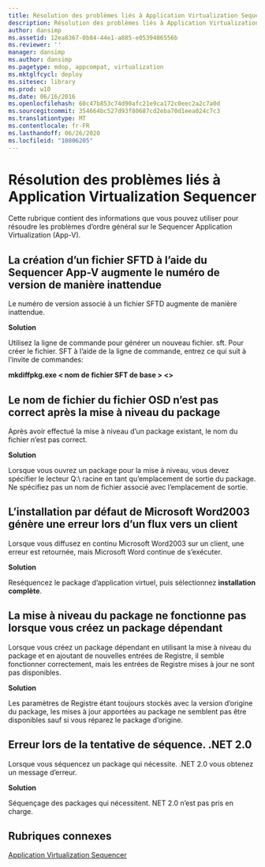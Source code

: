 ```yaml
---
title: Résolution des problèmes liés à Application Virtualization Sequencer
description: Résolution des problèmes liés à Application Virtualization Sequencer
author: dansimp
ms.assetid: 12ea8367-0b84-44e1-a885-e0539486556b
ms.reviewer: ''
manager: dansimp
ms.author: dansimp
ms.pagetype: mdop, appcompat, virtualization
ms.mktglfcycl: deploy
ms.sitesec: library
ms.prod: w10
ms.date: 06/16/2016
ms.openlocfilehash: 60c47b853c74d90afc21e9ca172c0eec2a2c7a0d
ms.sourcegitcommit: 354664bc527d93f80687cd2eba70d1eea024c7c3
ms.translationtype: MT
ms.contentlocale: fr-FR
ms.lasthandoff: 06/26/2020
ms.locfileid: "10806205"
---
```

# Résolution des problèmes liés à Application Virtualization Sequencer


Cette rubrique contient des informations que vous pouvez utiliser pour résoudre les problèmes d’ordre général sur le Sequencer Application Virtualization (App-V).

## La création d’un fichier SFTD à l’aide du Sequencer App-V augmente le numéro de version de manière inattendue


Le numéro de version associé à un fichier SFTD augmente de manière inattendue.

**Solution**

Utilisez la ligne de commande pour générer un nouveau fichier. sft. Pour créer le fichier. SFT à l’aide de la ligne de commande, entrez ce qui suit à l’invite de commandes:

**mkdiffpkg.exe &lt; nom de fichier SFT de base &gt; &lt;&gt;**

## <a href="" id="file-name-in-osd-file-is-not-correct-after-package-upgrade-"></a>Le nom de fichier du fichier OSD n’est pas correct après la mise à niveau du package


Après avoir effectué la mise à niveau d’un package existant, le nom du fichier n’est pas correct.

**Solution**

Lorsque vous ouvrez un package pour la mise à niveau, vous devez spécifier le lecteur Q:\\ racine en tant qu’emplacement de sortie du package. Ne spécifiez pas un nom de fichier associé avec l’emplacement de sortie.

## L’installation par défaut de Microsoft Word2003 génère une erreur lors d’un flux vers un client


Lorsque vous diffusez en continu Microsoft Word2003 sur un client, une erreur est retournée, mais Microsoft Word continue de s’exécuter.

**Solution**

Reséquencez le package d’application virtuel, puis sélectionnez **installation complète**.

## La mise à niveau du package ne fonctionne pas lorsque vous créez un package dépendant


Lorsque vous créez un package dépendant en utilisant la mise à niveau du package et en ajoutant de nouvelles entrées de Registre, il semble fonctionner correctement, mais les entrées de Registre mises à jour ne sont pas disponibles.

**Solution**

Les paramètres de Registre étant toujours stockés avec la version d’origine du package, les mises à jour apportées au package ne semblent pas être disponibles sauf si vous réparez le package d’origine.

## Erreur lors de la tentative de séquence. .NET 2.0


Lorsque vous séquencez un package qui nécessite. .NET 2.0 vous obtenez un message d’erreur.

**Solution**

Séquençage des packages qui nécessitent. NET 2.0 n’est pas pris en charge.

## Rubriques connexes


[Application Virtualization Sequencer](application-virtualization-sequencer.md)

 

 





